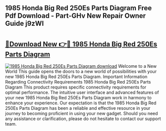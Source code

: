 ## 1985 Honda Big Red 250Es Parts Diagram Free Pdf Download - Part-GHv New Repair Owner Guide j9zWI

# <h2><a href="http://dfkfexf.blite.top/?on=1985+Honda+Big+Red+250Es+Parts+Diagram">🔗Download New 👉🔴 1985 Honda Big Red 250Es Parts Diagram</a></h2>

[![1985 Honda Big Red 250Es Parts Diagram download](https://i.imgur.com/lujVjoI.png)](http://dfkfexf.blite.top/?on=1985+Honda+Big+Red+250Es+Parts+Diagram)
Welcome to a New World This guide opens the doors to a new world of possibilities with your new 1985 Honda Big Red 250Es Parts Diagram. Important Information Regarding Connectivity Requirements 1985 Honda Big Red 250Es Parts Diagram This product requires specific connectivity requirements for optimal performance. The intuitive user interface and advanced features of your new 1985 Honda Big Red 250Es Parts Diagram work in harmony to enhance your experience. Our expectation is that the 1985 Honda Big Red 250Es Parts Diagram has been a reliable and effective resource in your journey to becoming proficient in using your new gadget. Should you need any assistance or clarification, please do not hesitate to contact our support team.
